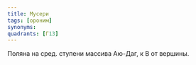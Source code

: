 ```yaml
---
title: Мусери
tags: [ороним]
synonyms:
quadrants: [Г13]
---
```


Поляна на сред. ступени массива Аю-Даг, к В от вершины.
